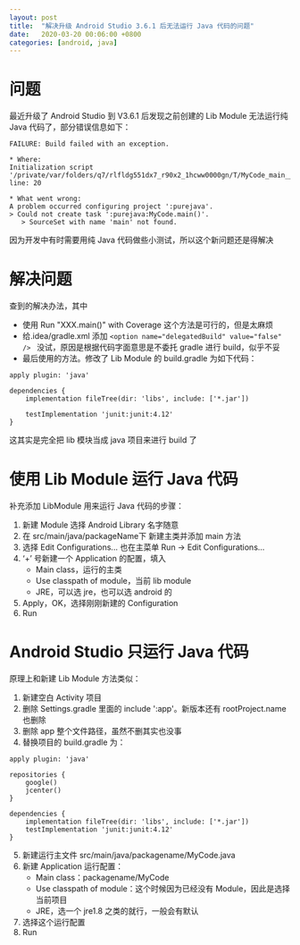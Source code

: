 ```yaml
---
layout: post
title:  "解决升级 Android Studio 3.6.1 后无法运行 Java 代码的问题"
date:   2020-03-20 00:06:00 +0800
categories: [android, java]
---
```



# 问题
最近升级了 Android Studio 到 V3.6.1 后发现之前创建的 Lib Module 无法运行纯 Java 代码了，部分错误信息如下：

```
FAILURE: Build failed with an exception.

* Where:
Initialization script '/private/var/folders/q7/rlfldg551dx7_r90x2_1hcww0000gn/T/MyCode_main__.gradle' line: 20

* What went wrong:
A problem occurred configuring project ':purejava'.
> Could not create task ':purejava:MyCode.main()'.
   > SourceSet with name 'main' not found.
```

因为开发中有时需要用纯 Java 代码做些小测试，所以这个新问题还是得解决

# 解决问题

查到的解决办法，其中
 
 - 使用 Run "XXX.main()" with Coverage 这个方法是可行的，但是太麻烦
 - 给.idea/gradle.xml 添加 `<option name="delegatedBuild" value="false" />
` 没试，原因是根据代码字面意思是不委托 gradle 进行 build，似乎不妥
 - 最后使用的方法。修改了 Lib Module 的 build.gradle 为如下代码：

```
apply plugin: 'java'

dependencies {
    implementation fileTree(dir: 'libs', include: ['*.jar'])

    testImplementation 'junit:junit:4.12'
}

```
这其实是完全把 lib 模块当成 java 项目来进行 build 了

# 使用 Lib Module 运行 Java 代码
补充添加 LibModule 用来运行 Java 代码的步骤：

1. 新建 Module 选择 Android Library 名字随意
2. 在 src/main/java/packageName下 新建主类并添加 main 方法
3. 选择 Edit Configurations... 也在主菜单 Run -> Edit Configurations...
4. ‘+’ 号新建一个 Application 的配置，填入 
    - Main class，运行的主类
    - Use classpath of module，当前 lib module
    - JRE，可以选 jre，也可以选 android 的
5. Apply，OK，选择刚刚新建的 Configuration
6. Run

# Android Studio 只运行 Java 代码
原理上和新建 Lib Module 方法类似：

1. 新建空白 Activity 项目
2. 删除 Settings.gradle 里面的 include ':app'。新版本还有 rootProject.name 也删除
3. 删除 app 整个文件路径，虽然不删其实也没事
4. 替换项目的 build.gradle 为：

```
apply plugin: 'java'

repositories {
    google()
    jcenter()
}

dependencies {
    implementation fileTree(dir: 'libs', include: ['*.jar'])
    testImplementation 'junit:junit:4.12'
}
```
5. 新建运行主文件 src/main/java/packagename/MyCode.java 
6. 新建 Application 运行配置：
    - Main class：packagename/MyCode
    - Use classpath of module：这个时候因为已经没有 Module，因此是选择当前项目
    - JRE，选一个 jre1.8 之类的就行，一般会有默认
7. 选择这个运行配置
8. Run